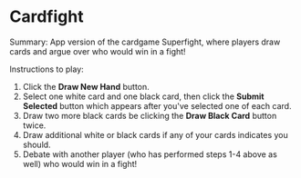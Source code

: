 # Cardfight

Summary: App version of the cardgame Superfight, where players draw cards and argue over who would win in a fight!

Instructions to play:

1. Click the **Draw New Hand** button.
2. Select one white card and one black card, then click the **Submit Selected** button which appears after you've selected one of each card.
3. Draw two more black cards be clicking the **Draw Black Card** button twice.
4. Draw additional white or black cards if any of your cards indicates you should.
5. Debate with another player (who has performed steps 1-4 above as well) who would win in a fight!
